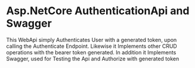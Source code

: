 # Asp.NetCore AuthenticationApi and Swagger
This WebApi simply Authenticates User with a generated token, upon calling the Authenticate Endpoint.
Likewise it Implements other CRUD operations with the bearer token generated.
In addition it Implements Swagger, used for Testing the Api and Authorize with generated token
